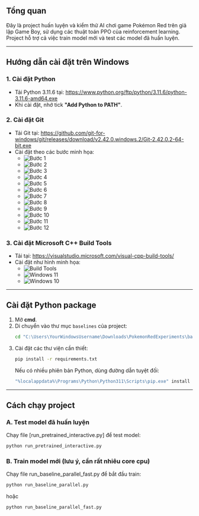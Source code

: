 ## Tổng quan

Đây là project huấn luyện và kiểm thử AI chơi game Pokémon Red trên giả lập Game Boy, sử dụng các thuật toán PPO của reinforcement learning. Project hỗ trợ cả việc train model mới và test các model đã huấn luyện.

---

## Hướng dẫn cài đặt trên Windows

### 1. Cài đặt Python

- Tải Python 3.11.6 tại: https://www.python.org/ftp/python/3.11.6/python-3.11.6-amd64.exe  
- Khi cài đặt, nhớ tick **"Add Python to PATH"**.

### 2. Cài đặt Git

- Tải Git tại: https://github.com/git-for-windows/git/releases/download/v2.42.0.windows.2/Git-2.42.0.2-64-bit.exe  
- Cài đặt theo các bước minh họa:
    - ![Bước 1](https://i.postimg.cc/DyJ1m4YG/image.png)
    - ![Bước 2](https://i.postimg.cc/C5WBbJ6q/image.png)
    - ![Bước 3](https://i.postimg.cc/hPd7KWfb/image.png)
    - ![Bước 4](https://i.postimg.cc/LsNJxmbR/image.png)
    - ![Bước 5](https://i.postimg.cc/1XN4Rw55/image.png)
    - ![Bước 6](https://i.postimg.cc/HjDnrnV0/image.png)
    - ![Bước 7](https://i.postimg.cc/W17mPLHY/image.png)
    - ![Bước 8](https://i.postimg.cc/cJ9Qr7ZQ/image.png)
    - ![Bước 9](https://i.postimg.cc/638CR75F/image.png)
    - ![Bước 10](https://i.postimg.cc/2jB4SBtZ/image.png)
    - ![Bước 11](https://i.postimg.cc/sD4GMP4v/image.png)
    - ![Bước 12](https://i.postimg.cc/bvWs7mpF/image.png)

### 3. Cài đặt Microsoft C++ Build Tools

- Tải tại: https://visualstudio.microsoft.com/visual-cpp-build-tools/
- Cài đặt như hình minh họa:
    - ![Build Tools](https://i.postimg.cc/Yq15fqds/image.png)
    - ![Windows 11](https://i.postimg.cc/VkKHDSnD/image.png)
    - ![Windows 10](https://i.postimg.cc/43KwPWJx/image.png)

---

## Cài đặt Python package

1. Mở **cmd**.
2. Di chuyển vào thư mục `baselines` của project:
    ```sh
    cd "C:\Users\YourWindowsUsername\Downloads\PokemonRedExperiments\baselines"
    ```
3. Cài đặt các thư viện cần thiết:
    ```sh
    pip install -r requirements.txt
    ```
    Nếu có nhiều phiên bản Python, dùng đường dẫn tuyệt đối:
    ```sh
    "%localappdata%\Programs\Python\Python311\Scripts\pip.exe" install -r requirements.txt
    ```

---

## Cách chạy project

### **A. Test model đã huấn luyện**

Chạy file [run_pretrained_interactive.py] để test model:
```sh
python run_pretrained_interactive.py
```
### **B. Train model mới (lưu ý, cần rất nhiêu core cpu)**

Chạy file run_baseline_parallel_fast.py để bắt đầu train:
```sh
python run_baseline_parallel.py
```
hoặc
```sh
python run_baseline_parallel_fast.py
```
